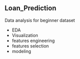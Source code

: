 ## Loan_Prediction
Data analysis for beginner dataset

- EDA
- Visualization
- features engineering
- features selection
- modeling
